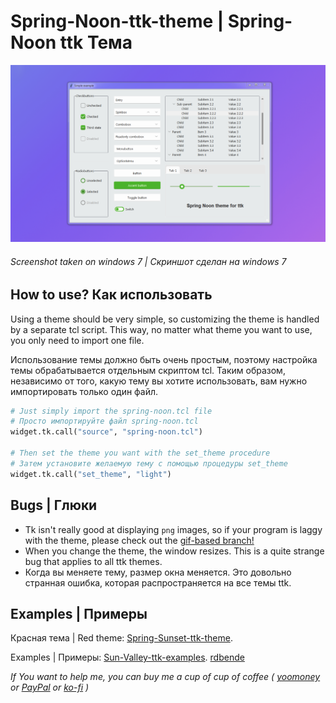 # Spring-Noon-ttk-theme  | Spring-Noon ttk Тема
 

![Light screenshot](https://github.com/blyamur/Spring-Noon-ttk-theme/blob/master/Light%20screenshot.png)
###### Screenshot taken on windows 7 | Скриншот сделан на windows 7

## How to use? Как использовать
Using a theme should be very simple, so customizing the theme is handled by a separate tcl script.
This way, no matter what theme you want to use, you only need to import one file.

Использование темы должно быть очень простым, поэтому настройка темы обрабатывается отдельным скриптом tcl.
Таким образом, независимо от того,  какую тему вы хотите использовать, вам нужно импортировать только один файл. 

```python
# Just simply import the spring-noon.tcl file 
# Просто импортируйте файл spring-noon.tcl
widget.tk.call("source", "spring-noon.tcl")

# Then set the theme you want with the set_theme procedure
# Затем установите желаемую тему с помощью процедуры set_theme
widget.tk.call("set_theme", "light") 
```

## Bugs | Глюки
- Tk isn't really good at displaying `png` images, so if your program is laggy with the theme, please check out the [gif-based branch!](https://github.com/rdbende/Sun-Valley-ttk-theme/tree/gif-based/)
- When you change the theme, the window resizes. This is a quite strange bug that applies to all ttk themes. 
- Когда вы меняете тему, размер окна меняется. Это довольно странная ошибка, которая распространяется на все темы ttk.

## Examples | Примеры
Красная тема | Red theme:  [Spring-Sunset-ttk-theme](https://github.com/blyamur/Spring-Sunset-ttk-theme).

Examples | Примеры: [Sun-Valley-ttk-examples](https://github.com/rdbende/Sun-Valley-ttk-examples).  [rdbende](https://github.com/rdbende/Sun-Valley-ttk-theme)


*If You want to help me, you can buy me a cup of cup of coffee ( [yoomoney](https://yoomoney.ru/to/41001158104834) or [PayPal](https://paypal.me/enkonu) or [ko-fi](https://ko-fi.com/W7W460SQ3) )*
